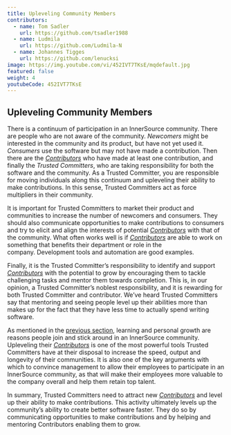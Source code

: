```yaml
---
title: Upleveling Community Members
contributors:
  - name: Tom Sadler
    url: https://github.com/tsadler1988
  - name: Ludmila
    url: https://github.com/Ludmila-N
  - name: Johannes Tigges
    url: https://github.com/lenucksi
image: https://img.youtube.com/vi/452IVT7TKsE/mqdefault.jpg
featured: false
weight: 4
youtubeCode: 452IVT7TKsE
---
```

<div class="sect1">
<h2 id="upleveling">Upleveling Community Members</h2>
<div class="sectionbody">
<div class="paragraph">
<p>There is a continuum of participation in an InnerSource community.
There are people who are not aware of the community. <em>Newcomers</em> might be interested in the community and its product, but have not yet used it. <em>Consumers</em> use the software but may not have made a contribution. Then there are the <a href="https://innersourcecommons.org/resources/learningpath/contributor/index"><em>Contributors</em></a> who have made at least one contribution, and finally the <em>Trusted Committers</em>, who are taking responsibility for both the software and the community.
As a Trusted Committer, you are responsible for moving individuals along this continuum
and upleveling their ability to make contributions. In this sense, Trusted Committers
act as force multipliers in their community.</p>
</div>
<div class="paragraph">
<p>It is important for Trusted Committers to market their
product and communities to increase the number of
newcomers and consumers. They should also communicate opportunities to
make contributions to consumers and try to elicit and align the
interests of potential <a href="https://innersourcecommons.org/resources/learningpath/contributor/index"><em>Contributors</em></a> with that of the community. What
often works well is if <a href="https://innersourcecommons.org/resources/learningpath/contributor/index"><em>Contributors</em></a> are able to work on something that
benefits their department or role in the company. Development tools and automation are good examples.</p>
</div>
<div class="paragraph">
<p>Finally, it is the Trusted Committer&#8217;s responsibility to identify and support <a href="https://innersourcecommons.org/resources/learningpath/contributor/index"><em>Contributors</em></a> with the potential to grow
by encouraging them to tackle challenging tasks and mentor them towards completion. This is, in our opinion, a Trusted Committer&#8217;s
noblest responsibility, and it is rewarding for both Trusted Committer and
contributor. We&#8217;ve heard Trusted Committers say that mentoring and
seeing people level up their abilities more than makes up for the fact
that they have less time to actually spend writing software.</p>
</div>
<div class="paragraph">
<p>As mentioned in the <a href="https://innersourcecommons.org/resources/learningpath/trusted-committer/03/">previous section</a>, learning and personal growth are
reasons people join and stick around in an InnerSource community.
Upleveling their <a href="https://innersourcecommons.org/resources/learningpath/contributor/index"><em>Contributors</em></a> is one of the most powerful tools Trusted Committers have
at their disposal to increase the speed, output and longevity of their
communities. It is also one of the key arguments with which to convince
management to allow their employees to participate in an InnerSource
community, as that will make their employees more valuable to
the company overall and help them retain top talent.</p>
</div>
<div class="paragraph">
<p>In summary, Trusted Committers need to attract new <a href="https://innersourcecommons.org/resources/learningpath/contributor/index"><em>Contributors</em></a> and level up their
ability to make contributions. This activity ultimately levels up the
community’s ability to create better software faster. They do so by
communicating opportunities to make contributions and by helping and
mentoring Contributors enabling them to grow.</p>
</div>
</div>
</div>
<!--- This file autogenerated from https://github.com/InnerSourceCommons/InnerSourceLearningPath/blob/master/scripts/generate_learning_path_markdown.js -->